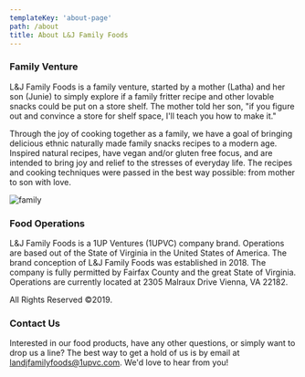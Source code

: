 ```yaml
---
templateKey: 'about-page'
path: /about
title: About L&J Family Foods
---
```

### Family Venture
L&J Family Foods is a family venture, started by a mother (Latha) and her son (Junie) to simply explore if a family fritter recipe and other lovable snacks could be put on a store shelf.  The mother told her son, "if you figure out and convince a store for shelf space, I'll teach you how to make it."

Through the joy of cooking together as a family, we have a goal of bringing delicious ethnic naturally made family snacks recipes to a modern age.  Inspired natural recipes, have vegan and/or gluten free focus, and are intended to bring joy and relief to the stresses of everyday life. The recipes and cooking techniques were passed in the best way possible: from mother to son with love.

![family](/img/family.jpg)

### Food Operations
L&J Family Foods is a 1UP Ventures (1UPVC) company brand.  Operations are based out of the State of Virginia in the United States of America. The brand conception of L&J Family Foods was established in 2018.  The company is fully permitted by Fairfax County and the great State of Virginia.  Operations are currently located at 2305 Malraux Drive Vienna, VA 22182.

All Rights Reserved ©2019.

### Contact Us
Interested in our food products, have any other questions, or simply want to drop us a line? The best way to get a hold of us is by email at [landjfamilyfoods@1upvc.com](landjfamilyfoods@1upvc.com).  We'd love to hear from you!
